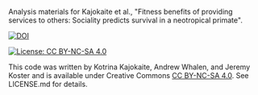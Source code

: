 Analysis materials for Kajokaite et al., "Fitness benefits of providing services to others: Sociality predicts survival in a neotropical primate".

[![DOI](https://zenodo.org/badge/DOI/10.5281/zenodo.5040066.svg)](https://doi.org/10.5281/zenodo.5040066)


[![License: CC BY-NC-SA 4.0](https://licensebuttons.net/l/by-nc-sa/4.0/80x15.png)](https://creativecommons.org/licenses/by-nc-sa/4.0/)

This code was written by Kotrina Kajokaite, Andrew Whalen, and Jeremy Koster and is available under Creative Commons [CC BY-NC-SA 4.0](https://creativecommons.org/licenses/by-nc-sa/4.0/). See LICENSE.md for details.
